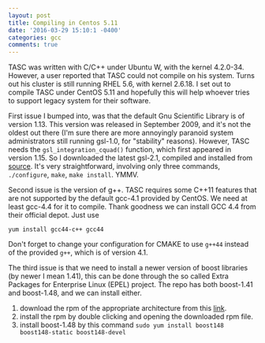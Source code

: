 ```yaml
---
layout: post
title: Compiling in Centos 5.11
date: '2016-03-29 15:10:1 -0400'
categories: gcc
comments: true
---
```


<style>
table{
    border-collapse: collapse;
    border-spacing: 0;
    border:2px solid #a6cee3;
}

th{
    border:2px solid #1f78b4;
}

td{
    border:1px solid #1f78b4;
}
</style>

TASC was written with C/C++ under Ubuntu W, with the kernel 4.2.0-34. However, a user reported that TASC could not compile on his system. Turns out his cluster is still running RHEL 5.6, with kernel 2.6.18. I set out to compile TASC under CentOS 5.11 and hopefully this will help whoever tries to support legacy system for their software.

First issue I bumped into, was that the default Gnu Scientific Library is of version 1.13. This version was released in September 2009, and it's not the oldest out there (I'm sure there are more annoyingly paranoid system administrators still running gsl-1.0, for "stability" reasons). However, TASC needs the ``gsl_integration_cquad()`` function, which first appeared in version 1.15. So I downloaded the latest gsl-2.1, compiled and installed from [source](http://gnu.mirror.constant.com/gsl/gsl-2.1.tar.gz). It's very straightforward, involving only three commands, ``./configure``, ``make``, ``make install``. YMMV.

Second issue is the version of g++. TASC requires some C++11 features that are not supported by the default gcc-4.1 provided by CentOS. We need at least gcc-4.4 for it to compile. Thank goodness we can install GCC 4.4 from their official depot. Just use

```
yum install gcc44-c++ gcc44
```

Don't forget to change your configuration for CMAKE to use ``g++44`` instead of the provided ``g++``, which is of version 4.1.

The third issue is that we need to install a newer version of boost libraries (by newer I mean 1.41), this can be done through the so called Extra Packages for Enterprise Linux (EPEL) project. The repo has both boost-1.41 and boost-1.48, and we can install either.
1. download the rpm of the appropriate architecture from this [link](https://fedoraproject.org/wiki/EPEL).
2. install the rpm by double clicking and opening the downloaded rpm file.
3. install boost-1.48 by this command ``sudo yum install boost148 boost148-static boost148-devel``
